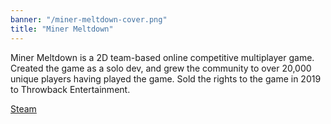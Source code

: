 ```yaml
---
banner: "/miner-meltdown-cover.png"
title: "Miner Meltdown"
---
```


Miner Meltdown is a 2D team-based online competitive multiplayer game. Created the game as a solo dev, and grew the community to over 20,000 unique players having played the game. Sold the rights to the game in 2019 to Throwback Entertainment.

[Steam](https://store.steampowered.com/app/426190/Miner_Meltdown/)
